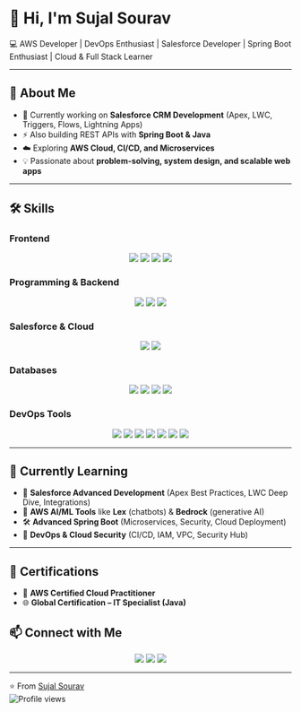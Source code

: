 # 👋 Hi, I'm Sujal Sourav  

💻 AWS Developer | DevOps Enthusiast | Salesforce Developer | Spring Boot Enthusiast | Cloud & Full Stack Learner  

---

## 🚀 About Me  
- 🌟 Currently working on **Salesforce CRM Development** (Apex, LWC, Triggers, Flows, Lightning Apps)  
- ⚡ Also building REST APIs with **Spring Boot & Java**  
- ☁️ Exploring **AWS Cloud, CI/CD, and Microservices**  
- 💡 Passionate about **problem-solving, system design, and scalable web apps**  

---

## 🛠️ Skills  

### Frontend  
<p align="center">
  <img src="https://img.shields.io/badge/HTML5-E34F26?style=for-the-badge&logo=html5&logoColor=white" />
  <img src="https://img.shields.io/badge/CSS3-1572B6?style=for-the-badge&logo=css3&logoColor=white" />
  <img src="https://img.shields.io/badge/React-20232A?style=for-the-badge&logo=react&logoColor=61DAFB" />
  <img src="https://img.shields.io/badge/Tailwind_CSS-38B2AC?style=for-the-badge&logo=tailwind-css&logoColor=white" />
</p>

### Programming & Backend  
<p align="center">
  <img src="https://img.shields.io/badge/Java-ED8B00?style=for-the-badge&logo=openjdk&logoColor=white" />
  <img src="https://img.shields.io/badge/Spring%20Boot-6DB33F?style=for-the-badge&logo=springboot&logoColor=white" />
  <img src="https://img.shields.io/badge/Node.js-339933?style=for-the-badge&logo=nodedotjs&logoColor=white" />
</p>

### Salesforce & Cloud  
<p align="center">
  <img src="https://img.shields.io/badge/Salesforce-00A1E0?style=for-the-badge&logo=salesforce&logoColor=white" />
  <img src="https://img.shields.io/badge/AWS-FF9900?style=for-the-badge&logo=amazonaws&logoColor=white" />
</p>

### Databases  
<p align="center">
  <img src="https://img.shields.io/badge/MySQL-4479A1?style=for-the-badge&logo=mysql&logoColor=white" />
  <img src="https://img.shields.io/badge/MongoDB-4EA94B?style=for-the-badge&logo=mongodb&logoColor=white" />
  <img src="https://img.shields.io/badge/AWS%20RDS-527FFF?style=for-the-badge&logo=amazonrds&logoColor=white" />
  <img src="https://img.shields.io/badge/DynamoDB-4053D6?style=for-the-badge&logo=amazondynamodb&logoColor=white" />
</p>

### DevOps Tools  
<p align="center">
  <img src="https://img.shields.io/badge/Git-F05032?style=for-the-badge&logo=git&logoColor=white" />
  <img src="https://img.shields.io/badge/GitHub-100000?style=for-the-badge&logo=github&logoColor=white" />
  <img src="https://img.shields.io/badge/Jenkins-D24939?style=for-the-badge&logo=jenkins&logoColor=white" />
  <img src="https://img.shields.io/badge/Docker-2496ED?style=for-the-badge&logo=docker&logoColor=white" />
  <img src="https://img.shields.io/badge/Terraform-7B42BC?style=for-the-badge&logo=terraform&logoColor=white" />
  <img src="https://img.shields.io/badge/Ansible-EE0000?style=for-the-badge&logo=ansible&logoColor=white" />
  <img src="https://img.shields.io/badge/Kubernetes-326CE5?style=for-the-badge&logo=kubernetes&logoColor=white" />
</p>

---

## 📖 Currently Learning  
- 🧩 **Salesforce Advanced Development** (Apex Best Practices, LWC Deep Dive, Integrations)  
- 🤖 **AWS AI/ML Tools** like **Lex** (chatbots) & **Bedrock** (generative AI)  
- 🛠️ **Advanced Spring Boot** (Microservices, Security, Cloud Deployment)  
- 🔐 **DevOps & Cloud Security** (CI/CD, IAM, VPC, Security Hub)  

---

## 📜 Certifications

- 🏅 **AWS Certified Cloud Practitioner**
- 🌐 **Global Certification – IT Specialist (Java)**


## 📫 Connect with Me  
<p align="center">
  <a href="https://linkedin.com/in/sujal-sourav"><img src="https://img.shields.io/badge/LinkedIn-0077B5?style=for-the-badge&logo=linkedin&logoColor=white" /></a>
  <a href="https://github.com/SujalSourav"><img src="https://img.shields.io/badge/GitHub-100000?style=for-the-badge&logo=github&logoColor=white" /></a>
  <a href="mailto:sujalsourav255@gmail.com"><img src="https://img.shields.io/badge/Email-D14836?style=for-the-badge&logo=gmail&logoColor=white" /></a>
</p>

---
⭐️ From [Sujal Sourav](https://github.com/SujalSourav)  
![Profile views](https://komarev.com/ghpvc/?username=SujalSourav&color=blue)
